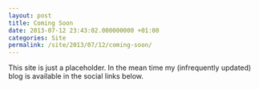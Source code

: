 ```yaml
---
layout: post
title: Coming Soon
date: 2013-07-12 23:43:02.000000000 +01:00
categories: Site
permalink: /site/2013/07/12/coming-soon/
---
```

This site is just a placeholder. In the mean time my (infrequently updated) blog is available in the social links below.
